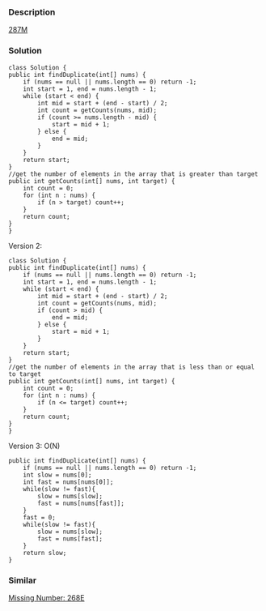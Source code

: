 ### Description
[287M](https://leetcode.com/problems/find-the-duplicate-number/description/)

### Solution

    class Solution {
    public int findDuplicate(int[] nums) {
        if (nums == null || nums.length == 0) return -1;
        int start = 1, end = nums.length - 1;
        while (start < end) {
            int mid = start + (end - start) / 2;
            int count = getCounts(nums, mid);
            if (count >= nums.length - mid) {
                start = mid + 1;
            } else {
                end = mid;
            }
        }
        return start;
    }
    //get the number of elements in the array that is greater than target
    public int getCounts(int[] nums, int target) {
        int count = 0;
        for (int n : nums) {
            if (n > target) count++;
        }
        return count;
    }
    }
    
Version 2:

    class Solution {
    public int findDuplicate(int[] nums) {
        if (nums == null || nums.length == 0) return -1;
        int start = 1, end = nums.length - 1;
        while (start < end) {
            int mid = start + (end - start) / 2;
            int count = getCounts(nums, mid);
            if (count > mid) {
                end = mid;
            } else {
                start = mid + 1;
            }
        }
        return start;
    }
    //get the number of elements in the array that is less than or equal to target
    public int getCounts(int[] nums, int target) {
        int count = 0;
        for (int n : nums) {
            if (n <= target) count++;
        }
        return count;
    }
    }

Version 3: O(N)

    public int findDuplicate(int[] nums) {
        if (nums == null || nums.length == 0) return -1;
        int slow = nums[0];
        int fast = nums[nums[0]];
        while(slow != fast){
            slow = nums[slow];
            fast = nums[nums[fast]];
        }
        fast = 0;
        while(slow != fast){
            slow = nums[slow];
            fast = nums[fast];
        }
        return slow;
    }

### Similar
[Missing Number: 268E](https://leetcode.com/problems/missing-number/description/)
